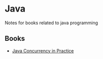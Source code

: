 # Java

Notes for books related to java programming

## Books
 * [Java Concurrency in Practice](./java-concurrency-in-practice)
